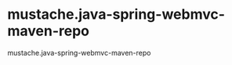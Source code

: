 mustache.java-spring-webmvc-maven-repo
======================================

mustache.java-spring-webmvc-maven-repo
